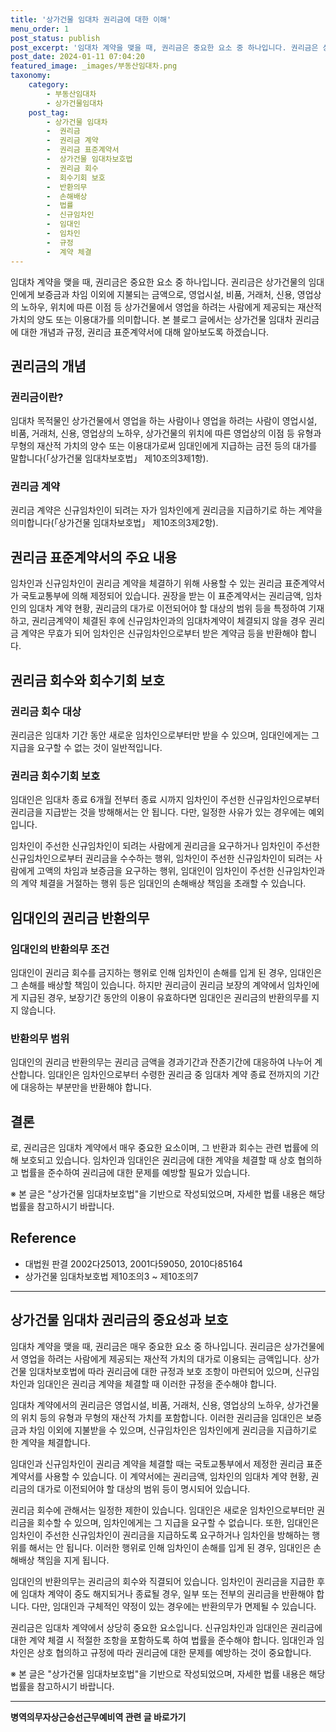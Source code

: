 ```yaml
---
title: '상가건물 임대차 권리금에 대한 이해'
menu_order: 1
post_status: publish
post_excerpt: '임대차 계약을 맺을 때, 권리금은 중요한 요소 중 하나입니다. 권리금은 상가건물의 임대인에게 보증금과 차임 이외에 지불되는 금액으로, 영업시설, 비품, 거래처, 신용, 영업상의 노하우, 위치에 따른 이점 등 상가건물에서 영업을 하려는 사람에게 제공되는 재산적 가치의 양도 또는 이용대가를 의미합니다. 본 블로그 글에서는 상가건물 임대차 권리금에 대한 개념과 규정, 권리금 표준계약서에 대해 알아보도록 하겠습니다.'
post_date: 2024-01-11 07:04:20
featured_image: _images/부동산임대차.png
taxonomy:
    category:
        - 부동산임대차
        - 상가건물임대차
    post_tag:
        - 상가건물 임대차
        -  권리금
        -  권리금 계약
        -  권리금 표준계약서
        -  상가건물 임대차보호법
        -  권리금 회수
        -  회수기회 보호
        -  반환의무
        -  손해배상
        -  법률
        -  신규임차인
        -  임대인
        -  임차인
        -  규정
        -  계약 체결
---
```



임대차 계약을 맺을 때, 권리금은 중요한 요소 중 하나입니다. 권리금은 상가건물의 임대인에게 보증금과 차임 이외에 지불되는 금액으로, 영업시설, 비품, 거래처, 신용, 영업상의 노하우, 위치에 따른 이점 등 상가건물에서 영업을 하려는 사람에게 제공되는 재산적 가치의 양도 또는 이용대가를 의미합니다. 본 블로그 글에서는 상가건물 임대차 권리금에 대한 개념과 규정, 권리금 표준계약서에 대해 알아보도록 하겠습니다.

## 권리금의 개념

### 권리금이란?
임대차 목적물인 상가건물에서 영업을 하는 사람이나 영업을 하려는 사람이 영업시설, 비품, 거래처, 신용, 영업상의 노하우, 상가건물의 위치에 따른 영업상의 이점 등 유형과 무형의 재산적 가치의 양수 또는 이용대가로써 임대인에게 지급하는 금전 등의 대가를 말합니다(「상가건물 임대차보호법」 제10조의3제1항).

### 권리금 계약
권리금 계약은 신규임차인이 되려는 자가 임차인에게 권리금을 지급하기로 하는 계약을 의미합니다(「상가건물 임대차보호법」 제10조의3제2항).

## 권리금 표준계약서의 주요 내용

임차인과 신규임차인이 권리금 계약을 체결하기 위해 사용할 수 있는 권리금 표준계약서가 국토교통부에 의해 제정되어 있습니다. 권장을 받는 이 표준계약서는 권리금액, 임차인의 임대차 계약 현황, 권리금의 대가로 이전되어야 할 대상의 범위 등을 특정하여 기재하고, 권리금계약이 체결된 후에 신규임차인과의 임대차계약이 체결되지 않을 경우 권리금 계약은 무효가 되어 임차인은 신규임차인으로부터 받은 계약금 등을 반환해야 합니다.

## 권리금 회수와 회수기회 보호

### 권리금 회수 대상
권리금은 임대차 기간 동안 새로운 임차인으로부터만 받을 수 있으며, 임대인에게는 그 지급을 요구할 수 없는 것이 일반적입니다.

### 권리금 회수기회 보호
임대인은 임대차 종료 6개월 전부터 종료 시까지 임차인이 주선한 신규임차인으로부터 권리금을 지급받는 것을 방해해서는 안 됩니다. 다만, 일정한 사유가 있는 경우에는 예외입니다.

임차인이 주선한 신규임차인이 되려는 사람에게 권리금을 요구하거나 임차인이 주선한 신규임차인으로부터 권리금을 수수하는 행위, 임차인이 주선한 신규임차인이 되려는 사람에게 고액의 차임과 보증금을 요구하는 행위, 임대인이 임차인이 주선한 신규임차인과의 계약 체결을 거절하는 행위 등은 임대인의 손해배상 책임을 초래할 수 있습니다.

## 임대인의 권리금 반환의무

### 임대인의 반환의무 조건
임대인이 권리금 회수를 금지하는 행위로 인해 임차인이 손해를 입게 된 경우, 임대인은 그 손해를 배상할 책임이 있습니다. 하지만 권리금이 권리금 보장의 계약에서 임차인에게 지급된 경우, 보장기간 동안의 이용이 유효하다면 임대인은 권리금의 반환의무를 지지 않습니다.

### 반환의무 범위
임대인의 권리금 반환의무는 권리금 금액을 경과기간과 잔존기간에 대응하여 나누어 계산합니다. 임대인은 임차인으로부터 수령한 권리금 중 임대차 계약 종료 전까지의 기간에 대응하는 부분만을 반환해야 합니다.

## 결론
로, 권리금은 임대차 계약에서 매우 중요한 요소이며, 그 반환과 회수는 관련 법률에 의해 보호되고 있습니다. 임차인과 임대인은 권리금에 대한 계약을 체결할 때 상호 협의하고 법률을 준수하여 권리금에 대한 문제를 예방할 필요가 있습니다.

※ 본 글은 "상가건물 임대차보호법"을 기반으로 작성되었으며, 자세한 법률 내용은 해당 법률을 참고하시기 바랍니다. 

## Reference
- 대법원 판결 2002다25013, 2001다59050, 2010다85164
- 상가건물 임대차보호법 제10조의3 ~ 제10조의7

---

## 상가건물 임대차 권리금의 중요성과 보호

임대차 계약을 맺을 때, 권리금은 매우 중요한 요소 중 하나입니다. 권리금은 상가건물에서 영업을 하려는 사람에게 제공되는 재산적 가치의 대가로 이용되는 금액입니다. 상가건물 임대차보호법에 따라 권리금에 대한 규정과 보호 조항이 마련되어 있으며, 신규임차인과 임대인은 권리금 계약을 체결할 때 이러한 규정을 준수해야 합니다.

임대차 계약에서의 권리금은 영업시설, 비품, 거래처, 신용, 영업상의 노하우, 상가건물의 위치 등의 유형과 무형의 재산적 가치를 포함합니다. 이러한 권리금을 임대인은 보증금과 차임 이외에 지불받을 수 있으며, 신규임차인은 임차인에게 권리금을 지급하기로 한 계약을 체결합니다.

임대인과 신규임차인이 권리금 계약을 체결할 때는 국토교통부에서 제정한 권리금 표준계약서를 사용할 수 있습니다. 이 계약서에는 권리금액, 임차인의 임대차 계약 현황, 권리금의 대가로 이전되어야 할 대상의 범위 등이 명시되어 있습니다.

권리금 회수에 관해서는 일정한 제한이 있습니다. 임대인은 새로운 임차인으로부터만 권리금을 회수할 수 있으며, 임차인에게는 그 지급을 요구할 수 없습니다. 또한, 임대인은 임차인이 주선한 신규임차인이 권리금을 지급하도록 요구하거나 임차인을 방해하는 행위를 해서는 안 됩니다. 이러한 행위로 인해 임차인이 손해를 입게 된 경우, 임대인은 손해배상 책임을 지게 됩니다.

임대인의 반환의무는 권리금의 회수와 직결되어 있습니다. 임차인이 권리금을 지급한 후에 임대차 계약이 중도 해지되거나 종료될 경우, 일부 또는 전부의 권리금을 반환해야 합니다. 다만, 임대인과 구체적인 약정이 있는 경우에는 반환의무가 면제될 수 있습니다.

권리금은 임대차 계약에서 상당히 중요한 요소입니다. 신규임차인과 임대인은 권리금에 대한 계약 체결 시 적절한 조항을 포함하도록 하여 법률을 준수해야 합니다. 임대인과 임차인은 상호 협의하고 규정에 따라 권리금에 대한 문제를 예방하는 것이 중요합니다.

※ 본 글은 "상가건물 임대차보호법"을 기반으로 작성되었으며, 자세한 법률 내용은 해당 법률을 참고하시기 바랍니다.
<!-- wp:separator -->
<hr class="wp-block-separator has-alpha-channel-opacity"/>
<!-- /wp:separator -->

<!-- wp:group {"backgroundColor":"base","layout":{"type":"constrained"}} -->
<div class="wp-block-group has-base-background-color has-background"><!-- wp:paragraph {"align":"center","fontSize":"medium"} -->
<p class="has-text-align-center has-large-font-size"><strong>병역의무자상근승선근무예비역 관련 글 바로가기</strong></p>
<!-- /wp:paragraph -->


<!-- wp:latest-posts
{"categories":[{"id":9109,"count":19,"description":"","link":"https://uknowlaw.com/category/%eb%b3%91%ec%97%ad%ec%9d%98%eb%ac%b4%ec%9e%90%ec%83%81%ea%b7%bc%ec%8a%b9%ec%84%a0%ea%b7%bc%eb%ac%b4%ec%98%88%eb%b9%84%ec%97%ad/","name":"병역의무자상근승선근무예비역","slug":"병역의무자상근승선근무예비역","taxonomy":"category","parent":0,"meta":[],"_links":{"self":[{"href":"https://uknowlaw.com/wp-json/wp/v2/categories/9109"}],"collection":[{"href":"https://uknowlaw.com/wp-json/wp/v2/categories"}],"about":[{"href":"https://uknowlaw.com/wp-json/wp/v2/taxonomies/category"}],"wp:post_type":[{"href":"https://uknowlaw.com/wp-json/wp/v2/posts?categories=9109"}],"curies":[{"name":"wp","href":"https://api.w.org/{rel}","templated":true}]}}],"postsToShow":100,"excerptLength":28,"postLayout":"grid","columns":2,"featuredImageAlign":"left","featuredImageSizeSlug":"large","fontSize":"small"} /--></div>
<!-- /wp:group -->